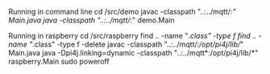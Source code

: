 Running in command line
cd /src/demo 
javac -classpath "..:../mqtt/*:" Main.java
java -classpath "..:../mqtt/*:" demo.Main

Running in raspberry
cd /src/raspberry 
find .. -name "*.class" -type f
find .. -name "*.class" -type f -delete
javac -classpath "..:../mqtt/*:/opt/pi4j/lib/*" Main.java
java -Dpi4j.linking=dynamic -classpath "..:../mqtt*:/opt/pi4j/lib/*" raspberry.Main
sudo poweroff
